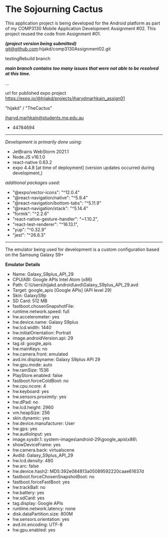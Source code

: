 # The Sojourning Cactus #

This application project is being developed for the Android platform as part of my COMP3130 Mobile Application Development Assignment #02. This project reused the code from Assignment #01.

***(project version being submitted)***<br>
git@github.com:hijakd/comp3130Assignment02.git

testingRebuild branch

***main branch contains too many issues that were not able to be resolved at this time.*** 

...


url for published expo project<br>
https://expo.io/@hijakd/projects/jharydmarhkain_assign01

"hijakd" / "TheCactus"


jharyd.marhkain@students.mq.edu.au

- 44784694

----------

*Development is primarily done using:*

- JetBrains WebStorm 2021.1
- Node.JS v16.1.0
- react-native 0.63.2
- expo 4.4.8 [at time of deployment] (version updates occurred during development,)

*additional packages used:*

- "@expo/vector-icons": "^12.0.4"
- "@react-navigation/native": "^5.9.4"
- "@react-navigation/bottom-tabs": "^5.11.9"
- "@react-navigation/stack": "^5.14.4"
- "formik": "^2.2.6"
- "react-native-gesture-handler": "~1.10.2",
- "react-test-renderer": "^16.13.1",
- "yup": "^0.32.9"
- "jest": "^26.6.3"


----------


The emulator being used for development is a custom configuration based on the Samsung Galaxy S9+

**Emulator Details**

- Name: Galaxy_S9plus_API_29
- CPU/ABI: Google APIs Intel Atom (x86)
- Path: C:\Users\hijakd\.android\avd\Galaxy_S9plus_API_29.avd
- Target: google_apis [Google APIs] (API level 29)
- Skin: GalaxyS9p
- SD Card: 512 MB
- fastboot.chosenSnapshotFile: 
- runtime.network.speed: full
- hw.accelerometer: yes
- hw.device.name: Galaxy S9plus
- hw.lcd.width: 1440
- hw.initialOrientation: Portrait
- image.androidVersion.api: 29
- tag.id: google_apis
- hw.mainKeys: no
- hw.camera.front: emulated
- avd.ini.displayname: Galaxy S9plus API 29
- hw.gpu.mode: auto
- hw.ramSize: 1536
- PlayStore.enabled: false
- fastboot.forceColdBoot: no
- hw.cpu.ncore: 4
- hw.keyboard: yes
- hw.sensors.proximity: yes
- hw.dPad: no
- hw.lcd.height: 2960
- vm.heapSize: 256
- skin.dynamic: yes
- hw.device.manufacturer: User
- hw.gps: yes
- hw.audioInput: yes
- image.sysdir.1: system-images\android-29\google_apis\x86\
- showDeviceFrame: yes
- hw.camera.back: virtualscene
- AvdId: Galaxy_S9plus_API_29
- hw.lcd.density: 480
- hw.arc: false
- hw.device.hash2: MD5:392e084813a05089592220caae61637d
- fastboot.forceChosenSnapshotBoot: no
- fastboot.forceFastBoot: yes
- hw.trackBall: no
- hw.battery: yes
- hw.sdCard: yes
- tag.display: Google APIs
- runtime.network.latency: none
- disk.dataPartition.size: 800M
- hw.sensors.orientation: yes
- avd.ini.encoding: UTF-8
- hw.gpu.enabled: yes
